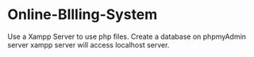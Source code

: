# Online-BIlling-System

Use a Xampp Server to use php files.
Create a database on phpmyAdmin server
xampp server will access localhost server.
